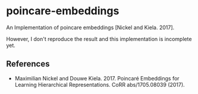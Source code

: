 # poincare-embeddings
An Implementation of poincare embeddings [Nickel and Kiela. 2017].

However, I don't reproduce the result and this implementation is incomplete yet.

## References
* Maximilian Nickel and Douwe Kiela. 2017. Poincaré Embeddings for Learning Hierarchical Representations. CoRR abs/1705.08039 (2017).
